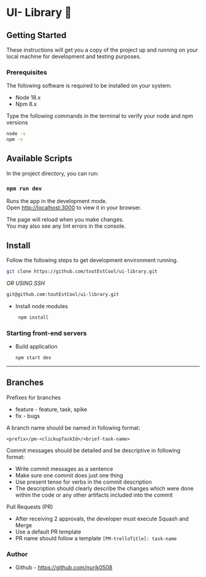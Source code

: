 # UI- Library 👾

## Getting Started

These instructions will get you a copy of the project up and running on your local machine for development and testing purposes.

### Prerequisites

The following software is required to be installed on your system:

* Node 18.x
* Npm 8.x

Type the following commands in the terminal to verify your node and npm versions

```bash
node -v
npm -v
```

## Available Scripts

In the project directory, you can run:

### `npm run dev`

Runs the app in the development mode.\
Open [http://localhost:3000](http://localhost:3000) to view it in your browser.

The page will reload when you make changes.\
You may also see any lint errors in the console.

## Install

Follow the following steps to get development environment running.



  ```bash
  git clone https://github.com/toutEstCool/ui-library.git
  ```

  _OR USING SSH_

  ```bash
  git@github.com:toutEstCool/ui-library.git
  ```

* Install node modules

   ```bash
    npm install
   ```


### Starting front-end servers

* Build application

  ```bash
  npm start dev
  ```
---

## Branches

Prefixes for branches
* feature - feature, task, spike
* fix - bugs

A branch name should be named in following format:

`<prefix>/pm-<clickupTaskId>/<brief-task-name>`

Commit messages should be detailed and be descriptive in following format:

- Write commit messages as a sentence
- Make sure one commit does just one thing
- Use present tense for verbs in the commit description
- The description should clearly describe the changes which were done within the code or any other artifacts included into the commit

Pull Requests (PR)
- After receiving 2 approvals, the developer must execute Squash and Merge
- Use a default PR template
- PR name should follow a template `[PM-trelloTitle]: task-name`

### Author 
* Github - https://github.com/nurik0508